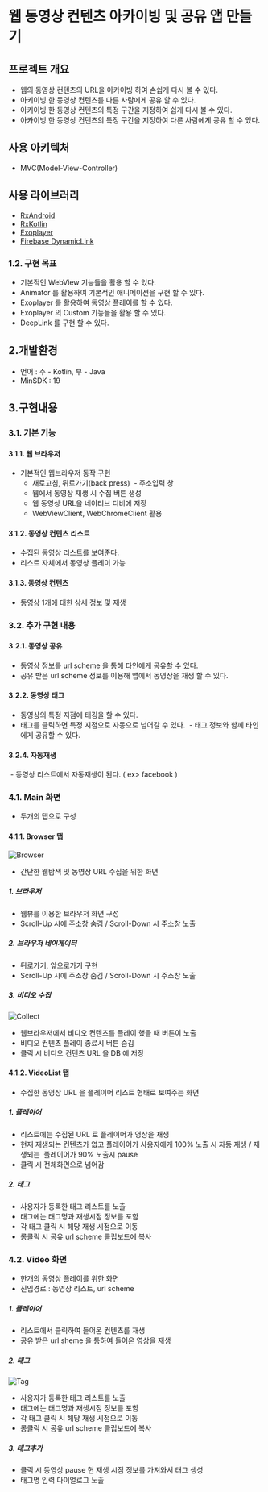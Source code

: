 # 웹 동영상 컨텐츠 아카이빙 및 공유 앱 만들기
## 프로젝트 개요
* 웹의 동영상 컨텐츠의 URL을 아카이빙 하여 손쉽게 다시 볼 수 있다.
* 아키이빙 한 동영상 컨텐츠를 다른 사람에게 공유 할 수 있다.
* 아키이빙 한 동영상 컨텐츠의 특정 구간을 지정하여 쉽게 다시 볼 수 있다.
* 아카이빙 한 동영상 컨텐츠의 특정 구간을 지정하여 다른 사람에게 공유 할 수 있다.

## 사용 아키텍처
* MVC(Model-View-Controller)

## 사용 라이브러리
* [RxAndroid](https://github.com/ReactiveX/RxAndroid)
* [RxKotlin](https://github.com/ReactiveX/RxKotlin)
* [Exoplayer](https://github.com/google/ExoPlayer)
* [Firebase DynamicLink](https://github.com/firebase/)

### 1.2. 구현 목표
* 기본적인 WebView 기능들을 활용 할 수 있다.
* Animator 를 활용하여 기본적인 애니메이션을 구현 할 수 있다.
* Exoplayer 를 활용하여 동영상 플레이를 할 수 있다.
* Exoplayer 의 Custom 기능들을 활용 할 수 있다.
* DeepLink 를 구현 할 수 있다.

## 2.개발환경
* 언어 : 주 - Kotlin, 부 - Java
* MinSDK : 19

## 3.구현내용
### 3.1. 기본 기능
#### 3.1.1. 웹 브라우저
* 기본적인 웹브라우저 동작 구현
  - 새로고침, 뒤로가기(back press)
  - 주소입력 창 
  - 웹에서 동영상 재생 시 수집 버튼 생성
  - 웹 동영상 URL을 네이티브 디비에 저장
  - WebViewClient, WebChromeClient 활용
#### 3.1.2. 동영상 컨텐츠 리스트
  - 수집된 동영상 리스트를 보여준다.
  - 리스트 자체에서 동영상 플레이 가능
#### 3.1.3. 동영상 컨텐츠
  - 동영상 1개에 대한 상세 정보 및 재생
### 3.2. 추가 구현 내용
#### 3.2.1. 동영상 공유
  - 동영상 정보를 url scheme 을 통해 타인에게 공유할 수 있다.
  - 공유 받은 url scheme 정보를 이용해 앱에서 동영상을 재생 할 수 있다.
#### 3.2.2. 동영상 태그
  - 동영상의 특정 지점에 태깅을 할 수 있다.
  - 태그를 클릭하면 특정 지점으로 자동으로 넘어갈 수 있다.
  - 태그 정보와 함께 타인에게 공유할 수 있다.
#### 3.2.4. 자동재생
  - 동영상 리스트에서 자동재생이 된다. ( ex> facebook )

### 4.1. Main 화면
* 두개의 탭으로 구성
#### 4.1.1. Browser 탭
![Browser](https://github.com/jiyunn/WebVideoArchiving/blob/master/screenshot/home.jpg)
* 간단한 웹탐색 및 동영상 URL 수집을 위한 화면
##### 1. 브라우저
 - 웹뷰를 이용한 브라우저 화면 구성
 - Scroll-Up 시에 주소창 숨김 / Scroll-Down 시 주소창 노출
##### 2. 브라우저 네이게이터
 - 뒤로가기, 앞으로가기 구현
 - Scroll-Up 시에 주소창 숨김 / Scroll-Down 시 주소창 노출
##### 3. 비디오 수집
![Collect](https://github.com/Jiyunn/WebVideoArchiving/blob/master/screenshot/collect.jpg)
 - 웹브라우저에서 비디오 컨텐츠를 플레이 했을 때 버튼이 노출
 - 비디오 컨텐츠 플레이 종료시 버튼 숨김
 - 클릭 시 비디오 컨텐츠 URL 을 DB 에 저장
#### 4.1.2. VideoList 탭
 * 수집한 동영상 URL 을 플레이어 리스트 형태로 보여주는 화면
 ##### 1. 플레이어
 - 리스트에는 수집된 URL 로 플레이어가 영상을 재생
 - 현재 재생되는 컨텐츠가 없고 플레이어가 사용자에게 100% 노출 시 자동 재생 / 재생되는  플레이어가 90% 노출시 pause
 - 클릭 시 전체화면으로 넘어감
 ##### 2. 태그 
 - 사용자가 등록한 태그 리스트를 노출
 - 태그에는 태그명과 재생시점 정보를 포함
 - 각 태그 클릭 시 해당 재생 시점으로 이동
 - 롱클릭 시 공유 url scheme 클립보드에 복사
### 4.2. Video 화면
* 한개의 동영상 플레이를 위한 화면
* 진입경로 : 동영상 리스트, url scheme  
 ##### 1. 플레이어
 - 리스트에서 클릭하여 들어온 컨텐츠를 재생
 - 공유 받은 url sheme 을 통하여 들어온 영상을 재생
 ##### 2. 태그
 ![Tag](https://github.com/jiyunn/WebVideoArchiving/blob/master/screenshot/share.jpg)
 - 사용자가 등록한 태그 리스트를 노출
 - 태그에는 태그명과 재생시점 정보를 포함
 - 각 태그 클릭 시 해당 재생 시점으로 이동
 - 롱클릭 시 공유 url scheme 클립보드에 복사
 ##### 3. 태그추가
 - 클릭 시 동영상 pause 현 재생 시점 정보를 가져와서 태그 생성
 - 태그명 입력 다이얼로그 노출
